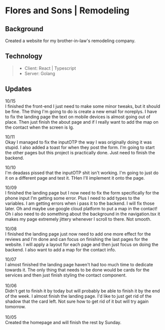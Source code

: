 # Flores and Sons | Remodeling

## Background
Created a website for my brother-in-law's remodeling company. 

## Technology
>- Client: React | Typescript
>- Server: Golang

## Updates
10/15 <br>
I finished the front-end I just need to make some minor tweaks, but it should be fine. 
The thing I'm going to do is create a new email for noreplys. I have to fix the landing page
the text on mobile devices is almost going out of place. Then just finish the about page and
if I really want to add the map on the contact when the screen is lg. 
<br>

10/11 <br>
Okay I managed to fix the inputOTP the way I was originally doing it was stupid. I also added a toast
for when they post the form. I'm going to start the other pages but this project is practically done. 
Just need to finish the backend. 
<br>

10/10 <br>
I'm deadass pissed that the inputOTP shit isn't working. I'm going to just do it on a different page and test it. THen I'll implement it onto the page. 
<br>

10/09 <br>
I finished the landing page but I now need to fix the form specifically for the 
phone input I'm getting some error. Plus I need to add types to the variables. I am getting errors 
when i pass it to the backend. I will fix those later. Oh and maybe use google cloud platform to put 
a map in the contact! Oh i also need to do something about the background in the navigation.tsx it makes 
my page extremely jittery whenever I scroll to there. Not smooth. 
<br>

10/08 <br>
I finished the landing page just now need to add one more effect for the reviews
and I'm done and can focus on finishing the last pages for the website. I will apply a layout for each
page and then just focus on doing the backend. I also want to add a map for the contact info.

10/07 <br>
I almost finished the landing page haven't had too much time to dedicate 
towards it. The only thing that needs to be done would be cards for the services
and then just finish styling the contact component.
<br>
<br>
10/06 <br>
Didn't get to finish it by today but will probably be able to finish it by the end of the week. 
I almost finish the landing page. I'd like to just get rid of the shadow that the card left. 
Not sure how to get rid of it but will try again tomorrow.
<br> <br>
10/05 <br>
Created the homepage and will finish the rest by Sunday. 